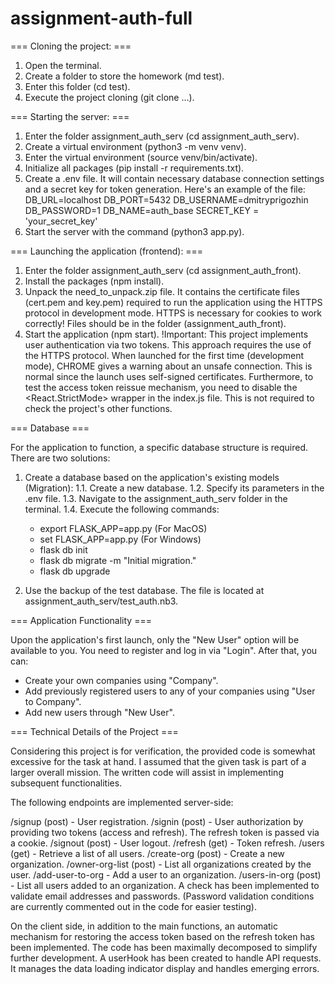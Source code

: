 # assignment-auth-full

=== Cloning the project: ===

1. Open the terminal.
2. Create a folder to store the homework (md test).
3. Enter this folder (cd test).
4. Execute the project cloning (git clone …).

=== Starting the server: ===

1. Enter the folder assignment_auth_serv (cd assignment_auth_serv).
2. Create a virtual environment (python3 -m venv venv).
3. Enter the virtual environment (source venv/bin/activate).
4. Initialize all packages (pip install -r requirements.txt).
5. Create a .env file. It will contain necessary database connection settings and a secret key for token generation.
   Here's an example of the file:
   DB_URL=localhost
   DB_PORT=5432
   DB_USERNAME=dmitryprigozhin
   DB_PASSWORD=1
   DB_NAME=auth_base
   SECRET_KEY = 'your_secret_key'
6. Start the server with the command (python3 app.py).

=== Launching the application (frontend): ===

1. Enter the folder assignment_auth_serv (cd assignment_auth_front).
2. Install the packages (npm install).
3. Unpack the need_to_unpack.zip file. It contains the certificate files (cert.pem and key.pem) required to run the
   application using the HTTPS protocol in development mode. HTTPS is necessary for cookies to work correctly!
   Files should be in the folder (assignment_auth_front).
4. Start the application (npm start).
   !Important: This project implements user authentication via two tokens.
   This approach requires the use of the HTTPS protocol. When launched for the first time (development mode), CHROME gives a warning about an unsafe connection. This is normal since the launch uses self-signed certificates.
   Furthermore, to test the access token reissue mechanism, you need to disable the <React.StrictMode> wrapper in the index.js file. This is not required to check the project's other functions.

=== Database ===

For the application to function, a specific database structure is required. There are two solutions:

1. Create a database based on the application's existing models (Migration):
   1.1. Create a new database.
   1.2. Specify its parameters in the .env file.
   1.3. Navigate to the assignment_auth_serv folder in the terminal.
   1.4. Execute the following commands:

   - export FLASK_APP=app.py (For MacOS)
   - set FLASK_APP=app.py (For Windows)
   - flask db init
   - flask db migrate -m "Initial migration."
   - flask db upgrade

2. Use the backup of the test database. The file is located at assignment_auth_serv/test_auth.nb3.

=== Application Functionality ===

Upon the application's first launch, only the "New User" option will be available to you.
You need to register and log in via "Login". After that, you can:

- Create your own companies using "Company".
- Add previously registered users to any of your companies using "User to Company".
- Add new users through "New User".

=== Technical Details of the Project ===

Considering this project is for verification, the provided code is somewhat excessive for the
task at hand. I assumed that the given task is part of a larger overall mission. The written
code will assist in implementing subsequent functionalities.

The following endpoints are implemented server-side:

/signup (post) - User registration.
/signin (post) - User authorization by providing two tokens (access and refresh). The refresh token is passed via a cookie.
/signout (post) - User logout.
/refresh (get) - Token refresh.
/users (get) - Retrieve a list of all users.
/create-org (post) - Create a new organization.
/owner-org-list (post) - List all organizations created by the user.
/add-user-to-org - Add a user to an organization.
/users-in-org (post) - List all users added to an organization.
A check has been implemented to validate email addresses and passwords.
(Password validation conditions are currently commented out in the code for easier testing).

On the client side, in addition to the main functions, an automatic mechanism for restoring the
access token based on the refresh token has been implemented. The code has been maximally decomposed
to simplify further development. A userHook has been created to handle API requests. It manages the data
loading indicator display and handles emerging errors.
